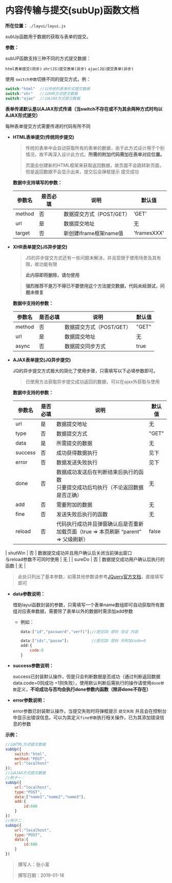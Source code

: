# 内容传输与提交(subUp)函数文档

**所在位置：** `./layui/layui.js`

subUp函数用于数据的获取与表单的提交。

**参数：**

subUP函数支持三种不同的方式提交数据：

`html表单提交(同步)` `xhr(JS)提交表单(异步)` `ajax(JQ)提交表单(异步)` 

使用 `switch参数`切换不同的提交方式，例：

```javascript
switch:"html"  //以传统的表单形式提交数据
switch:"xhr"   //以XHR方式提交数据
switch:"ajax"  //以AJAX方式提交数据
```

**表单传递默认是以AJAX形式传递（当switch不存在或不为其余两种方式时均以AJAX形式提交）**

每种表单提交方式需要传递的代码有所不同

- **HTML表单提交(传统同步提交)**

  > 传统的表单中会自动获取所有的表单的数据，由于此方式设计用于个别情况，故不再深入设计此方式。**所需的附加代码需加在表单对应位置。**
  >
  > 页面会创建新的HTML框架来获取返回数据，故页面不会跳转新页面，但是返回数据不会显示出来，提交后会弹框提示 提交成功

  **数据中支持填写的参数：**

  | 参数名 | 是否必填 | 说明                     | 默认值      |
  | ------ | -------- | ------------------------ | ----------- |
  | method | 否       | 数据提交方式（POST/GET） | ‘GET’       |
  | url    | 是       | 数据提交地址             | 无          |
  | target | 否       | 新创建iframe框架name值   | 'framesXXX' |

- **XHR表单提交(JS异步提交)**

  > JS的异步提交方式还有一些问题未解决，并且受限于使用场景及其有限，故功能有限
  >
  > **此内容即将删除，请勿使用**

  > **强烈推荐不是万不得已不要使用这个方法提交数据，代码未经测试，问题未修复**

  **数据中支持的参数：**

  | 参数名 | 是否必填 | 说明                     | 默认值 |
  | ------ | -------- | ------------------------ | ------ |
  | method | 否       | 数据提交方式（POST/GET） | "GET"  |
  | url    | 是       | 数据提交地址             | 无     |
  | async  | 否       | 数据提交同步方式         | true   |

- **AJAX表单提交(JQ异步提交)**

  JQ的异步提交方式极大的简化了使用步骤，只需填写以下必填参数即可。

  > 已使用方法获取异步提交成功返回的数据，可以在ajax外获取与使用

  **数据中支持的参数：**

  | 参数名  | 是否必填 | 说明                                                         | 默认值 |
  | ------- | -------- | ------------------------------------------------------------ | ------ |
  | url     | 是       | 数据提交地址                                                 | 无     |
  | type    | 否       | 数据提交方式                                                 | "GET"  |
  | data    | 是       | 所需提交的数据                                               | 无     |
  | success | 否       | 成功获得数据执行                                             | 见下   |
  | error   | 否       | 数据发送失败执行                                             | 见下   |
  | done    | 否       | 数据成功发送后在判断结束后执行的函数<br>只要提交成功后均执行（不论返回数据是否正确） | 无     |
  | add     | 否       | 需要附加的数据                                               | 无     |
  | fine    | 否       | 发送失败后执行的函数                                         | 无     |
  | reload  | 否       | 代码执行成功并且弹窗确认后是否重新加载页面（true => 本页刷新 “parent” => 父级刷新） | false  |
| shutWin | 否       | 数据提交成功并且用户确认后关闭当前弹出窗口<br>与reload参数不可同时使用 | 无     |
  | sureDo  | 否       | 数据提交成功用户确认后执行的函数                             | 无     |

  > 此处只列出了基本参数，如需其他参数请参考[JQuery官方文档](http://api.jquery.com/jquery.ajax/)，直接填写即可

  - **data参数说明：**

    借助layui函数封装的参数，只需填写一个表单name数组即可自动获取所有数组对应表单数据，需要除了表单以外的数据时需添加add参数

    - 例如：
  
      ```javascript
      data:["id","password","verfi"];//提交ID 密码 验证 内容
      
      data:["ids","passw"];          //提交ID 密码 并附加code=0
      add:{
          code:0
      }
      ```



  - **success参数说明：**

    success已封装默认操作，但是只会判断数据是否成功（通过判断返回数据data.code=0则成功 =1则失败），使用默认判断后需执行的操作请使用`done参数`定义，**不论成功与否均会执行done参数内函数（除非done不存在）**

  - **error参数说明：**

    error参数已封装默认操作，当提交失败时将弹框提示 `提交失败` 并且会在控制台中显示出错误信息。可以为其定义`fine参数`执行相关操作，已为其添加错误信息的参数

**示例：**

```javascript
//以HTML方式提交数据
subUp({
    switch:"html",
    method:"POST",
    url:"localhost"
});
//以AJAX方式提交数据
//例子一：
subUp({
    url:"localhost",
    type:"POST",
    data:["name1","name2","name3"],
    add:{
        id:666
    }
})
//例子二：
subUp({
    url:"localhost",
    type:"POST",
    data:{
        id:666
    }
})
```

> 撰写人：张小富
>
> 撰写日期：2019-01-18